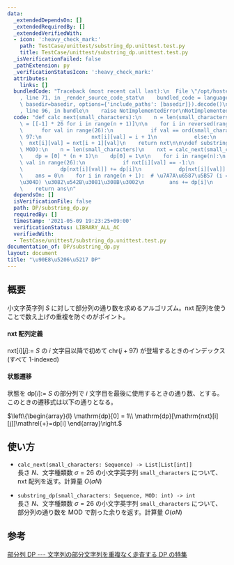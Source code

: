 ```yaml
---
data:
  _extendedDependsOn: []
  _extendedRequiredBy: []
  _extendedVerifiedWith:
  - icon: ':heavy_check_mark:'
    path: TestCase/unittest/substring_dp.unittest.test.py
    title: TestCase/unittest/substring_dp.unittest.test.py
  _isVerificationFailed: false
  _pathExtension: py
  _verificationStatusIcon: ':heavy_check_mark:'
  attributes:
    links: []
  bundledCode: "Traceback (most recent call last):\n  File \"/opt/hostedtoolcache/Python/3.10.2/x64/lib/python3.10/site-packages/onlinejudge_verify/documentation/build.py\"\
    , line 71, in _render_source_code_stat\n    bundled_code = language.bundle(stat.path,\
    \ basedir=basedir, options={'include_paths': [basedir]}).decode()\n  File \"/opt/hostedtoolcache/Python/3.10.2/x64/lib/python3.10/site-packages/onlinejudge_verify/languages/python.py\"\
    , line 96, in bundle\n    raise NotImplementedError\nNotImplementedError\n"
  code: "def calc_next(small_characters):\n    n = len(small_characters)\n    nxt\
    \ = [[-1] * 26 for i in range(n + 1)]\n\n    for i in reversed(range(n)):\n  \
    \      for val in range(26):\n            if val == ord(small_characters[i]) -\
    \ 97:\n                nxt[i][val] = i + 1\n            else:\n              \
    \  nxt[i][val] = nxt[i + 1][val]\n    return nxt\n\n\ndef substring_dp(small_characters,\
    \ MOD):\n    n = len(small_characters)\n    nxt = calc_next(small_characters)\n\
    \    dp = [0] * (n + 1)\n    dp[0] = 1\n\n    for i in range(n):\n        for\
    \ val in range(26):\n            if nxt[i][val] == -1:\n                continue\n\
    \            dp[nxt[i][val]] += dp[i]\n            dp[nxt[i][val]] %= MOD\n\n\
    \    ans = 0\n    for i in range(n + 1):  # \u7A7A\u6587\u5B57 (i = 0 \u306E\u3068\
    \u304D) \u3082\u542B\u3081\u308B\u3002\n        ans += dp[i]\n        ans %= MOD\n\
    \    return ans\n"
  dependsOn: []
  isVerificationFile: false
  path: DP/substring_dp.py
  requiredBy: []
  timestamp: '2021-05-09 19:23:25+09:00'
  verificationStatus: LIBRARY_ALL_AC
  verifiedWith:
  - TestCase/unittest/substring_dp.unittest.test.py
documentation_of: DP/substring_dp.py
layout: document
title: "\u90E8\u5206\u5217 DP"
---
```


## 概要
小文字英字列 $S$ に対して部分列の通り数を求めるアルゴリズム。$\mathrm{nxt}$ 配列を使うことで数え上げの重複を防ぐのがポイント。

#### $\mathrm{nxt}$ 配列定義  
$\mathrm{nxt}[i][j] :=$ $S$ の $i$ 文字目以降で初めて $\mathrm{chr}(j + 97)$ が登場するときのインデックス (すべて $1$-indexed)

#### 状態遷移  
状態を $\mathrm{dp}[i] :=$ $S$ の部分列で $i$ 文字目を最後に使用するときの通り数、とする。このときの遷移式は以下の通りとなる。

$\left\{\begin{array}{l}
\mathrm{dp}[0] = 1\\
\mathrm{dp}[\mathrm{nxt}[i][j]]\mathrel{+}=dp[i]
\end{array}\right.$

## 使い方
- `calc_next(small_characters: Sequence) -> List[List[int]]`  
長さ $N$、文字種類数 $\sigma = 26$ の小文字英字列 `small_characters` について、 $\mathrm{nxt}$ 配列を返す。計算量 $O(\sigma N)$

- `substring_dp(small_characters: Sequence, MOD: int) -> int`  
長さ $N$、文字種類数 $\sigma = 26$ の小文字英字列 `small_characters` について、部分列の通り数を $\mathrm{MOD}$ で割った余りを返す。計算量 $O(\sigma N)$

## 参考
[部分列 DP --- 文字列の部分文字列を重複なく走査する DP の特集](https://qiita.com/drken/items/a207e5ae3ea2cf17f4bd)

